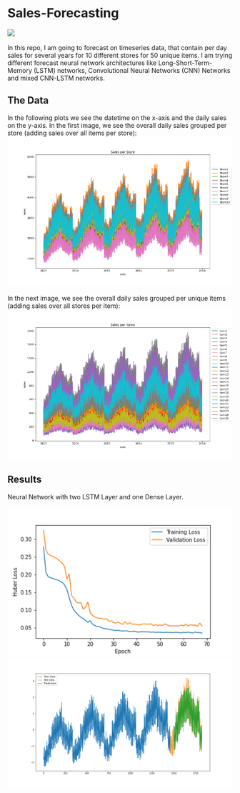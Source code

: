 # Sales-Forecasting
<img src="https://www.kaufda.de/insights/shared/content/uploads/2018/05/Unterschied-Supermarkt-Discounter.jpg" width="500">

In this repo, I am going to forecast on timeseries data, that contain per day sales for several years for 10 different stores for 50 unique items.
I am trying different forecast neural network architectures like Long-Short-Term-Memory (LSTM) networks, Convolutional Neural Networks (CNN) Networks and mixed CNN-LSTM networks.

## The Data
In the following plots we see the datetime on the x-axis and the daily sales on the y-axis.
In the first image, we see the overall daily sales grouped per store (adding sales over all items per store):
<img src="Plots/sales_per_store.png" width="700">

In the next image, we see the overall daily sales grouped per unique items (adding sales over all stores per item):
<img src="Plots/sales_per_items.png" width="700">

## Results
Neural Network with two LSTM Layer and one Dense Layer.

<img src="Plots/Loss.png" width="700">

<img src="Plots/Predictions.png" width="700">



